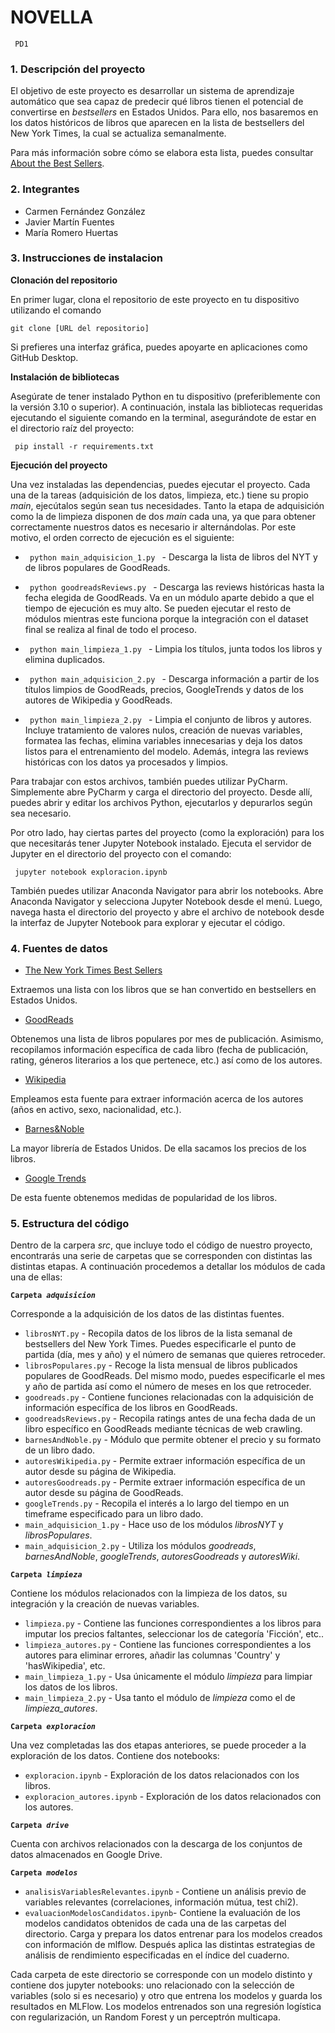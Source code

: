 # NOVELLA
<code> PD1 </code>

### 1. Descripción del proyecto

El objetivo de este proyecto es desarrollar un sistema de aprendizaje automático que sea capaz de predecir qué libros tienen el potencial de convertirse en *bestsellers* en Estados Unidos. Para ello, nos basaremos en los datos históricos de libros que aparecen en la lista de bestsellers del New York Times, la cual se actualiza semanalmente.

Para más información sobre cómo se elabora esta lista, puedes consultar [About the Best Sellers](https://www.nytimes.com/books/best-sellers/methodology/).


### 2. Integrantes

- Carmen Fernández González
- Javier Martín Fuentes
- María Romero Huertas

### 3. Instrucciones de instalacion

**Clonación del repositorio**

En primer lugar, clona el repositorio de este proyecto en tu dispositivo utilizando el comando 

<code>git clone [URL del repositorio] </code>

 Si prefieres una interfaz gráfica, puedes apoyarte en aplicaciones como GitHub Desktop.

**Instalación de bibliotecas**

Asegúrate de tener instalado Python en tu dispositivo (preferiblemente con la versión 3.10 o superior). A continuación, instala las bibliotecas requeridas ejecutando el siguiente comando en la terminal, asegurándote de estar en el directorio raíz del proyecto:

<code> pip install -r requirements.txt </code>

**Ejecución del proyecto**

Una vez instaladas las dependencias, puedes ejecutar el proyecto. Cada una de la tareas (adquisición de los datos, limpieza, etc.) tiene su propio *main*, ejecútalos según sean tus necesidades. Tanto la etapa de adquisición como la de limpieza disponen de dos *main* cada una, ya que para obtener correctamente nuestros datos es necesario ir alternándolas. Por este motivo, el orden correcto de ejecución es el siguiente:

- <code> python main_adquisicion_1.py </code> - Descarga la lista de libros del NYT y de libros populares de GoodReads.
- <code> python goodreadsReviews.py </code> - Descarga las reviews históricas hasta la fecha elegida de GoodReads. Va en un módulo aparte debido a que el tiempo de ejecución es muy alto. Se pueden ejecutar el resto de módulos mientras este funciona porque la integración con el dataset final se realiza al final de todo el proceso.

- <code> python main_limpieza_1.py </code> - Limpia los títulos, junta todos los libros y elimina duplicados.

- <code> python main_adquisicion_2.py </code> - Descarga información a partir de los títulos limpios de GoodReads, precios, GoogleTrends y datos de los autores de Wikipedia y GoodReads.

- <code> python main_limpieza_2.py </code> - Limpia el conjunto de libros y autores. Incluye tratamiento de valores nulos, creación de nuevas variables, formatea las fechas, elimina variables innecesarias y deja los datos listos para el entrenamiento del modelo. Además, integra las reviews históricas con los datos ya procesados y limpios.

Para trabajar con estos archivos, también puedes utilizar PyCharm. Simplemente abre PyCharm y carga el directorio del proyecto. Desde allí, puedes abrir y editar los archivos Python, ejecutarlos y depurarlos según sea necesario.

Por otro lado, hay ciertas partes del proyecto (como la exploración) para los que necesitarás tener Jupyter Notebook instalado. Ejecuta el servidor de Jupyter en el directorio del proyecto con el comando:

<code> jupyter notebook exploracion.ipynb </code>

También puedes utilizar Anaconda Navigator para abrir los notebooks. Abre Anaconda Navigator y selecciona Jupyter Notebook desde el menú. Luego, navega hasta el directorio del proyecto y abre el archivo de notebook desde la interfaz de Jupyter Notebook para explorar y ejecutar el código.

### 4. Fuentes de datos

- [The New York Times Best Sellers](https://www.nytimes.com/books/best-sellers/)

Extraemos una lista con los libros que se han convertido en bestsellers en Estados Unidos.

- [GoodReads](https://www.goodreads.com)

Obtenemos una lista de libros populares por mes de publicación. Asimismo, recopilamos información específica de cada libro (fecha de publicación, rating, géneros literarios a los que pertenece, etc.) así como de los autores. 

- [Wikipedia](https://es.wikipedia.org/wiki/Wikipedia:Portada)

Empleamos esta fuente para extraer información acerca de los autores (años en activo, sexo, nacionalidad, etc.).

- [Barnes&Noble](https://www.nytimes.com/books/best-sellers/)

La mayor librería de Estados Unidos. De ella sacamos los precios de los libros.

- [Google Trends](https://trends.google.es/trends/)

De esta fuente obtenemos medidas de popularidad de los libros.

### 5. Estructura del código

Dentro de la carpera *src*, que incluye todo el código de nuestro proyecto, encontrarás una serie de carpetas que se corresponden con distintas las distintas etapas. A continuación procedemos a detallar los módulos de cada una de ellas:

<code>**Carpeta _adquisicion_**</code>

Corresponde a la adquisición de los datos de las distintas fuentes.

- <code>librosNYT.py</code> - Recopila datos de los libros de la lista semanal de bestsellers del New York Times. Puedes especificarle el punto de partida (día, mes y año) y el número de semanas que quieres retroceder.
- <code>librosPopulares.py</code> - Recoge la lista mensual de libros publicados populares de GoodReads. Del mismo modo, puedes especificarle el mes y año de partida así como el número de meses en los que retroceder. 
- <code>goodreads.py</code> - Contiene funciones relacionadas con la adquisición de información específica de los libros en GoodReads.
- <code>goodreadsReviews.py</code> - Recopila ratings antes de una fecha dada de un libro específico en GoodReads mediante técnicas de web crawling.
- <code>barnesAndNoble.py</code> - Módulo que permite obtener el precio y su formato de un libro dado.
- <code>autoresWikipedia.py</code> - Permite extraer información específica de un autor desde su página de Wikipedia.
- <code>autoresGoodreads.py</code> - Permite extraer información específica de un autor desde su página de GoodReads.
- <code>googleTrends.py</code> - Recopila el interés a lo largo del tiempo en un timeframe especificado para un libro dado.
- <code>main_adquisicion_1.py</code> - Hace uso de los módulos *librosNYT* y *librosPopulares*.
- <code>main_adquisicion_2.py</code> - Utiliza los módulos *goodreads*, *barnesAndNoble*, *googleTrends*, *autoresGoodreads* y *autoresWiki*.

<code>**Carpeta _limpieza_**</code>

Contiene los módulos relacionados con la limpieza de los datos, su integración y la creación de nuevas variables.

- <code>limpieza.py</code> - Contiene las funciones correspondientes a los libros para imputar los precios faltantes, seleccionar los de categoría 'Ficción', etc..
- <code>limpieza_autores.py</code> - Contiene las funciones correspondientes a los autores para eliminar errores, añadir las columnas 'Country' y 'hasWikipedia', etc.
- <code>main_limpieza_1.py</code> - Usa únicamente el módulo *limpieza* para limpiar los datos de los libros.
- <code>main_limpieza_2.py</code> - Usa tanto el módulo de *limpieza* como el de *limpieza_autores*.

<code>**Carpeta _exploracion_**</code>

Una vez completadas las dos etapas anteriores, se puede proceder a la exploración de los datos. Contiene dos notebooks:

- <code>exploracion.ipynb</code> - Exploración de los datos relacionados con los libros.
- <code>exploracion_autores.ipynb</code> - Exploración de los datos relacionados con los autores.

<code>**Carpeta _drive_**</code>

Cuenta con archivos relacionados con la descarga de los conjuntos de datos almacenados en Google Drive.

<code>**Carpeta _modelos_**</code>

- <code>analisisVariablesRelevantes.ipynb</code> - Contiene un análisis previo de variables relevantes (correlaciones, información mútua, test chi2).
- `evaluacionModelosCandidatos.ipynb`- Contiene la evaluación de los modelos candidatos obtenidos de cada una de las carpetas del directorio. Carga y prepara los datos entrenar para los modelos creados con información de mlflow. Después aplica las distintas estrategias de análisis de rendimiento especificadas en el índice del cuaderno.

Cada carpeta de este directorio se corresponde con un modelo distinto y contiene dos jupyter notebooks: uno relacionado con la selección de variables (solo si es necesario) y otro que entrena los modelos y guarda los resultados en MLFlow. Los modelos entrenados son una regresión logística con regularización, un Random Forest y un perceptrón multicapa.
